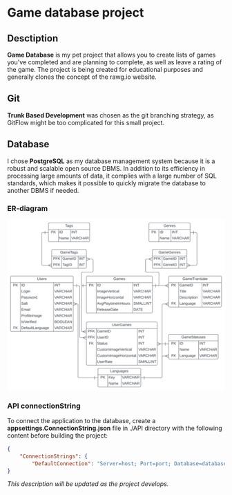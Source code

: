 # **Game database project**

## Desctiption

**Game Database** is my pet project that allows you to create lists of games you've completed and are planning to complete, as well as leave a rating of the game. The project is being created for educational purposes and generally clones the concept of the rawg.io website.

## Git

**Trunk Based Development** was chosen as the git branching strategy, as GitFlow might be too complicated for this small project.

## Database

I chose **PostgreSQL** as my database management system because it is a robust and scalable open source DBMS. In addition to its efficiency in processing large amounts of data, it complies with a large number of SQL standards, which makes it possible to quickly migrate the database to another DBMS if needed.

### ER-diagram

![Entity relationship diagram image](.media/Images/GameDatabase.svg)

### API connectionString

To connect the application to the database, create a **appsettings.ConnectionString.json** file in ./API directory with the following content before building the project: 

```json
{
    "ConnectionStrings": {
        "DefaultConnection": "Server=host; Port=port; Database=database_name; User Id=user; Password=your_password;"
}
```

*This description will be updated as the project develops.*

